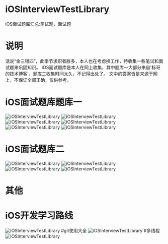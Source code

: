 # iOSInterviewTestLibrary
iOS面试题库汇总:笔试题，面试题
# 说明
  话说“金三银四”，此季节求职者胜多，本人也在考虑换工作，特收集一些笔试和面试题来巩固知识。
  iOS面试题库是本人在网上收集，其中题库一大部分来自'标哥的技术博客'，题库二收集时间太久，不记得出处了。
  文中的答案皆是来源于网上，不保证全部正确，仅供参考。
 
 # iOS面试题库题库一
  ![iOSInterviewTestLibrary](https://github.com/WinJayQ/iOSInterviewTestLibrary/raw/master/0面试题库一/ms1.png)
  ![iOSInterviewTestLibrary](https://github.com/WinJayQ/iOSInterviewTestLibrary/raw/master/0面试题库一/ms2.png)
  ![iOSInterviewTestLibrary](https://github.com/WinJayQ/iOSInterviewTestLibrary/raw/master/0面试题库一/ms3.png)
  ![iOSInterviewTestLibrary](https://github.com/WinJayQ/iOSInterviewTestLibrary/raw/master/0面试题库一/ms4.png)
  ![iOSInterviewTestLibrary](https://github.com/WinJayQ/iOSInterviewTestLibrary/raw/master/0面试题库一/ms5.png)
  ![iOSInterviewTestLibrary](https://github.com/WinJayQ/iOSInterviewTestLibrary/raw/master/0面试题库一/ms6.png) 
 # iOS面试题库二
  ![iOSInterviewTestLibrary](https://github.com/WinJayQ/iOSInterviewTestLibrary/raw/master/1面试题库二/mst1.png)
  ![iOSInterviewTestLibrary](https://github.com/WinJayQ/iOSInterviewTestLibrary/raw/master/1面试题库二/mst2.png)
  ![iOSInterviewTestLibrary](https://github.com/WinJayQ/iOSInterviewTestLibrary/raw/master/1面试题库二/mst3.png)
  ![iOSInterviewTestLibrary](https://github.com/WinJayQ/iOSInterviewTestLibrary/raw/master/1面试题库二/mst4.png)
 
 # 其他
 # iOS开发学习路线
  ![iOSInterviewTestLibrary](https://github.com/WinJayQ/iOSInterviewTestLibrary/raw/master/look.jpg)
 #git使用大全
  ![iOSInterviewTestLibrary](https://github.com/WinJayQ/iOSInterviewTestLibrary/raw/master/git.jpg)
 #多线程
  ![iOSInterviewTestLibrary](https://github.com/WinJayQ/iOSInterviewTestLibrary/raw/master/multithread.png)
